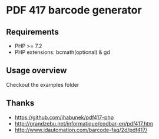 PDF 417 barcode generator
=========================

Requirements
------------

* PHP >= 7.2
* PHP extensions: bcmath(optional) & gd

Usage overview
--------------

Checkout the examples folder


Thanks
------

* https://github.com/ihabunek/pdf417-php
* http://grandzebu.net/informatique/codbar-en/pdf417.htm
* http://www.idautomation.com/barcode-faq/2d/pdf417/
